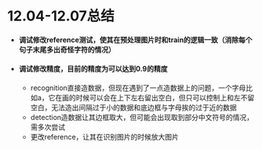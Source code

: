 # 12.04-12.07总结

+ #### 调试修改reference测试，使其在预处理图片时和train的逻辑一致（消除每个句子末尾多出奇怪字符的情况）

+ #### 调试修改精度，目前的精度为可以达到0.9的精度

  + recognition直接造数据，但现在遇到了一点造数据上的问题，一个字母比如a，它在画的时候可以会在上下左右留出空白，但只可以控制上和左不留空白，无法造出间隔过于小的数据和底边框与字母挨的过于近的数据
  + detection造数据让其边框取大，但可能会出现取到部分中文符号的情况，需多次尝试
  + 更改reference，让其在识别图片的时候放大图片